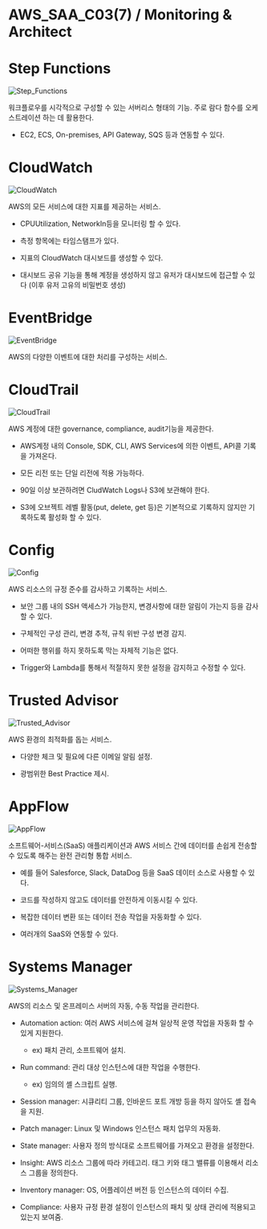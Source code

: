 # AWS_SAA_C03(7) / Monitoring & Architect

# Step Functions

![Step_Functions](./pictures/Step_Functions.png)

워크플로우를 시각적으로 구성할 수 있는 서버리스 형태의 기능. 주로 람다 함수를 오케스트레이션 하는 데 활용한다.

- EC2, ECS, On-premises, API Gateway, SQS 등과 연동할 수 있다.

# CloudWatch

![CloudWatch](./pictures/CloudWatch.png)

AWS의 모든 서비스에 대한 지표를 제공하는 서비스.

- CPUUtilization, NetworkIn등을 모니터링 할 수 있다.

- 측정 항목에는 타임스탬프가 있다.

- 지표의 CloudWatch 대시보드를 생성할 수 있다.

- 대시보드 공유 기능을 통해 계정을 생성하지 않고 유저가 대시보드에 접근할 수 있다 (이후 유저 고유의 비밀번호 생성)

# EventBridge

![EventBridge](./pictures/EventBridge.png)

AWS의 다양한 이벤트에 대한 처리를 구성하는 서비스.

# CloudTrail

![CloudTrail](./pictures/CloudTrail.png)

AWS 계정에 대한 governance, compliance, audit기능을 제공한다.

- AWS계정 내의 Console, SDK, CLI, AWS Services에 의한 이벤트, API콜 기록을 가져온다.

- 모든 리전 또는 단일 리전에 적용 가능하다.

- 90일 이상 보관하려면 CludWatch Logs나 S3에 보관해야 한다.

- S3에 오브젝트 레벨 활동(put, delete, get 등)은 기본적으로 기록하지 않지만 기록하도록 활성화 할 수 있다.

# Config

![Config](./pictures/Config.png)

AWS 리소스의 규정 준수를 감사하고 기록하는 서비스.

- 보안 그룹 내의 SSH 액세스가 가능한지, 변경사항에 대한 알림이 가는지 등을 감사할 수 있다.

- 구체적인 구성 관리, 변경 추적, 규칙 위반 구성 변경 감지.

- 어떠한 행위를 하지 못하도록 막는 자체적 기능은 없다.

- Trigger와 Lambda를 통해서 적절하지 못한 설정을 감지하고 수정할 수 있다.

# Trusted Advisor

![Trusted_Advisor](./pictures/Trusted_Advisor.png)

AWS 환경의 최적화를 돕는 서비스.

- 다양한 체크 및 필요에 다른 이메일 알림 설정.

- 광범위한 Best Practice 제시.

# AppFlow

![AppFlow](./pictures/AppFlow.png)

소프트웨어-서비스(SaaS) 애플리케이션과 AWS 서비스 간에 데이터를 손쉽게 전송할 수 있도록 해주는 완전 관리형 통합 서비스.

- 예를 들어 Salesforce, Slack, DataDog 등을 SaaS 데이터 소스로 사용할 수 있다.

- 코드를 작성하지 않고도 데이터를 안전하게 이동시킬 수 있다.

- 복잡한 데이터 변환 또는 데이터 전송 작업을 자동화할 수 있다.

- 여러개의 SaaS와 연동할 수 있다.

# Systems Manager

![Systems_Manager](./pictures/Systems_Manager.png)

AWS의 리소스 및 온프레미스 서버의 자동, 수동 작업을 관리한다.

- Automation action: 여러 AWS 서비스에 걸쳐 일상적 운영 작업을 자동화 할 수 있게 지원한다.

  - ex) 패치 관리, 소프트웨어 설치.

- Run command: 관리 대상 인스턴스에 대한 작업을 수행한다.

  - ex) 임의의 셸 스크립트 실행.

- Session manager: 시큐리티 그룹, 인바운드 포트 개방 등을 하지 않아도 셸 접속을 지원.

- Patch manager: Linux 및 Windows 인스턴스 패치 업무의 자동화.

- State manager: 사용자 정의 방식대로 소프트웨어를 가져오고 환경을 설정한다.

- Insight: AWS 리소스 그룹에 따라 카테고리. 태그 키와 태그 밸류를 이용해서 리소스 그룹을 정의한다.

- Inventory manager: OS, 어플레이션 버전 등 인스턴스의 데이터 수집.

- Compliance: 사용자 규정 환경 설정이 인스턴스의 패치 및 상태 관리에 적용되고 있는지 보여줌.
